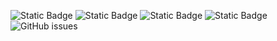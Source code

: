 ![Static Badge](https://img.shields.io/badge/blacklists-60-000000) ![Static Badge](https://img.shields.io/badge/blacklisted-3154226-cc0000) ![Static Badge](https://img.shields.io/badge/whitelisted-2243-00CC00) ![Static Badge](https://img.shields.io/badge/streaming_blacklist-28107-000000) ![GitHub issues](https://img.shields.io/github/issues/fabriziosalmi/blacklists)
